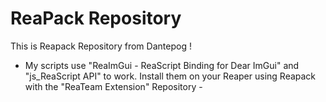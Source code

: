# ReaPack Repository

This is Reapack Repository from Dantepog !
- My scripts use "ReaImGui - ReaScript Binding for Dear ImGui" and "js_ReaScript API" to work. Install them on your Reaper using Reapack with the "ReaTeam Extension" Repository -
